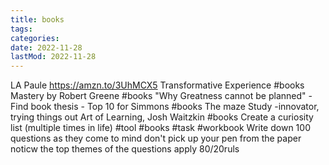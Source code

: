 ```yaml
---
title: books
tags:
categories:
date: 2022-11-28
lastMod: 2022-11-28
---
```

LA Paule https://amzn.to/3UhMCX5 Transformative Experience #books
Mastery by Robert Greene #books
"Why Greatness cannot be planned" - Find book thesis - Top 10 for Simmons #books
The maze Study -innovator, trying things out
Art of Learning, Josh Waitzkin #books
Create a curiosity list (multiple times in life)  #tool #books #task #workbook
Write down 100 questions as they come to mind
don't pick up your pen from the paper
noticw the top themes of the questions
apply 80/20ruls